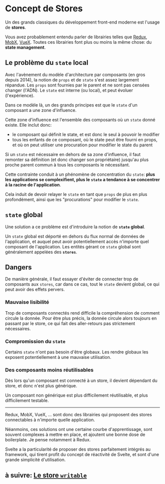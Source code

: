 # Concept de Stores

Un des grands classiques du développement front-end moderne est l'usage de **stores**.

Vous avez probablement entendu parler de librairies telles que [Redux](https://redux.js.org/), [MobX](https://mobx.js.org/README.html), [VueX](https://vuex.vuejs.org/). Toutes ces librairies font plus ou moins la même chose: du **state management**.

## Le problème du `state` local

Avec l'avènement du modèle d'architecture par composants (en gros depuis 2014), la notion de `props` et de `state` s'est assez largement répandue. Les `props` sont fournies par le parent et ne sont pas censées changer (l'ADN). Le `state` est interne (ou local), et peut évoluer (l'expérience).

Dans ce modèle là, un des grands principes est que le `state` d'un composant a une zone d'influence.

Cette zone d'influence est l'ensemble des composants où un `state` donné existe. Elle inclut donc:
- le composant qui définit le state, et est donc le seul à pouvoir le modifier
- tous les enfants de ce composant, où le state peut être fourni en props, et où on peut utiliser une procuration pour modifier le state du parent

Si un `state` est nécessaire en dehors de sa zone d'influence, il faut remonter sa définition (et donc changer son propriétaire) jusqu'au plus proche parent commun à tous les composants le nécessitant.

Cette contrainte conduit à un phénomène de concentration du `state`: **plus les applications se complexifient, plus le `state` a tendance à se concentrer à la racine de l'application**.

Cela induit de devoir relayer le `state` en tant que `props` de plus en plus profondément, ainsi que les "procurations" pour modifier le `state`.

## `state` global

Une solution a ce problème est d'introduire la notion de **`state` global**.

Un `state` global est déporté en dehors du flux normal de données de l'application, et auquel peut avoir potentiellement accès n'importe quel composant de l'application.
Les entités gérant ce `state` global sont généralement appelées des **`stores`**.

## Dangers

De manière générale, il faut essayer d'éviter de connecter trop de composants aux `stores`, car dans ce cas, tout le `state` devient global, ce qui peut avoir des effets pervers.

### Mauvaise lisibilité

Trop de composants connectés rend difficile la compréhension de comment circule la donnée. Pour être plus précis, la donnée circule alors toujours en passant par le store, ce qui fait des aller-retours pas strictement nécessaires.

### Compromission du `state`

Certains `state` n'ont pas besoin d'être globaux. Les rendre globaux les exposent potentiellement à une mauvaise utilisation.

### Des composants moins réutilisables

Dès lors qu'un composant est connecté à un store, il devient dépendant du store, et donc n'est plus générique.

Un composant non générique est plus difficilement réutilisable, et plus difficilement testable.

---

Redux, MobX, VueX, ... sont donc des librairies qui proposent des stores connectables à n'importe quelle application.

Néanmoins, ces solutions ont une certaine courbe d'apprentissage, sont souvent complexes à mettre en place, et ajoutent une bonne dose de boilerplate. Je pense notamment à Redux.

Svelte a la particularité de proposer des stores parfaitement intégrés au framework, qui tirent profit du concept de réactivité de Svelte, et sont d'une grande simplicité d'utilisation.

## à suivre: [Le store `writable`](../4_stores/4-2_writable.md)

